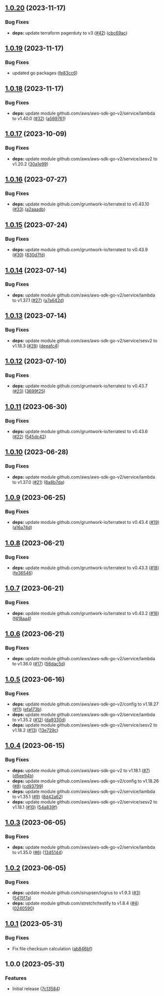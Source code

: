 ## [1.0.20](https://github.com/trustedshops-public/mail-blocklist-monitor/compare/1.0.19...1.0.20) (2023-11-17)


### Bug Fixes

* **deps:** update terraform pagerduty to v3 ([#42](https://github.com/trustedshops-public/mail-blocklist-monitor/issues/42)) ([cbc69ac](https://github.com/trustedshops-public/mail-blocklist-monitor/commit/cbc69ac5ffbfc460f4ba6d7592bdcc5e94080a36))

## [1.0.19](https://github.com/trustedshops-public/mail-blocklist-monitor/compare/1.0.18...1.0.19) (2023-11-17)


### Bug Fixes

* updated go packages ([fe83cc6](https://github.com/trustedshops-public/mail-blocklist-monitor/commit/fe83cc6aab4438cc7bb6e1e69e96a159c4381401))

## [1.0.18](https://github.com/trustedshops-public/mail-blocklist-monitor/compare/1.0.17...1.0.18) (2023-11-17)


### Bug Fixes

* **deps:** update module github.com/aws/aws-sdk-go-v2/service/lambda to v1.40.0 ([#32](https://github.com/trustedshops-public/mail-blocklist-monitor/issues/32)) ([a569761](https://github.com/trustedshops-public/mail-blocklist-monitor/commit/a56976172f684baab6f6359798a97f783fe24b6a))

## [1.0.17](https://github.com/trustedshops-public/mail-blocklist-monitor/compare/1.0.16...1.0.17) (2023-10-09)


### Bug Fixes

* **deps:** update module github.com/aws/aws-sdk-go-v2/service/sesv2 to v1.20.2 ([30a1e99](https://github.com/trustedshops-public/mail-blocklist-monitor/commit/30a1e99593ddcbfd3cd01a8e4948e10ab3029587))

## [1.0.16](https://github.com/trustedshops-public/mail-blocklist-monitor/compare/1.0.15...1.0.16) (2023-07-27)


### Bug Fixes

* **deps:** update module github.com/gruntwork-io/terratest to v0.43.10 ([#33](https://github.com/trustedshops-public/mail-blocklist-monitor/issues/33)) ([a2aaadb](https://github.com/trustedshops-public/mail-blocklist-monitor/commit/a2aaadbff7e385fecb7f070dabf3a114389a682c))

## [1.0.15](https://github.com/trustedshops-public/mail-blocklist-monitor/compare/1.0.14...1.0.15) (2023-07-24)


### Bug Fixes

* **deps:** update module github.com/gruntwork-io/terratest to v0.43.9 ([#30](https://github.com/trustedshops-public/mail-blocklist-monitor/issues/30)) ([830d7fd](https://github.com/trustedshops-public/mail-blocklist-monitor/commit/830d7fdf499f3cfce15c608da04c0d8b7281e001))

## [1.0.14](https://github.com/trustedshops-public/mail-blocklist-monitor/compare/1.0.13...1.0.14) (2023-07-14)


### Bug Fixes

* **deps:** update module github.com/aws/aws-sdk-go-v2/service/lambda to v1.37.1 ([#27](https://github.com/trustedshops-public/mail-blocklist-monitor/issues/27)) ([a7a642d](https://github.com/trustedshops-public/mail-blocklist-monitor/commit/a7a642d5292741a2b1285bae69c97fef0391892d))

## [1.0.13](https://github.com/trustedshops-public/mail-blocklist-monitor/compare/1.0.12...1.0.13) (2023-07-14)


### Bug Fixes

* **deps:** update module github.com/aws/aws-sdk-go-v2/service/sesv2 to v1.18.3 ([#28](https://github.com/trustedshops-public/mail-blocklist-monitor/issues/28)) ([deeafc4](https://github.com/trustedshops-public/mail-blocklist-monitor/commit/deeafc480425d1b2fafc967e480015b2059fa9c9))

## [1.0.12](https://github.com/trustedshops-public/mail-blocklist-monitor/compare/1.0.11...1.0.12) (2023-07-10)


### Bug Fixes

* **deps:** update module github.com/gruntwork-io/terratest to v0.43.7 ([#23](https://github.com/trustedshops-public/mail-blocklist-monitor/issues/23)) ([3699f25](https://github.com/trustedshops-public/mail-blocklist-monitor/commit/3699f25d7305db9add31c0f50568cf87b636f972))

## [1.0.11](https://github.com/trustedshops-public/mail-blocklist-monitor/compare/1.0.10...1.0.11) (2023-06-30)


### Bug Fixes

* **deps:** update module github.com/gruntwork-io/terratest to v0.43.6 ([#22](https://github.com/trustedshops-public/mail-blocklist-monitor/issues/22)) ([545dc42](https://github.com/trustedshops-public/mail-blocklist-monitor/commit/545dc428b256bd9046f9922f6cf703b7b66e62b3))

## [1.0.10](https://github.com/trustedshops-public/mail-blocklist-monitor/compare/1.0.9...1.0.10) (2023-06-28)


### Bug Fixes

* **deps:** update module github.com/aws/aws-sdk-go-v2/service/lambda to v1.37.0 ([#21](https://github.com/trustedshops-public/mail-blocklist-monitor/issues/21)) ([6a8b7da](https://github.com/trustedshops-public/mail-blocklist-monitor/commit/6a8b7dab47599c80da8b67c735691d1c94fbe335))

## [1.0.9](https://github.com/trustedshops-public/mail-blocklist-monitor/compare/1.0.8...1.0.9) (2023-06-25)


### Bug Fixes

* **deps:** update module github.com/gruntwork-io/terratest to v0.43.4 ([#19](https://github.com/trustedshops-public/mail-blocklist-monitor/issues/19)) ([a16a74d](https://github.com/trustedshops-public/mail-blocklist-monitor/commit/a16a74d15712f0908c95adf7fc5a413fe56cca20))

## [1.0.8](https://github.com/trustedshops-public/mail-blocklist-monitor/compare/1.0.7...1.0.8) (2023-06-21)


### Bug Fixes

* **deps:** update module github.com/gruntwork-io/terratest to v0.43.3 ([#18](https://github.com/trustedshops-public/mail-blocklist-monitor/issues/18)) ([fe36546](https://github.com/trustedshops-public/mail-blocklist-monitor/commit/fe3654646baf8351bcc0715f5fc631aed69cdd50))

## [1.0.7](https://github.com/trustedshops-public/mail-blocklist-monitor/compare/1.0.6...1.0.7) (2023-06-21)


### Bug Fixes

* **deps:** update module github.com/gruntwork-io/terratest to v0.43.2 ([#16](https://github.com/trustedshops-public/mail-blocklist-monitor/issues/16)) ([f418aa4](https://github.com/trustedshops-public/mail-blocklist-monitor/commit/f418aa4877b5a486a1fe3106b5acf63745df418e))

## [1.0.6](https://github.com/trustedshops-public/mail-blocklist-monitor/compare/1.0.5...1.0.6) (2023-06-21)


### Bug Fixes

* **deps:** update module github.com/aws/aws-sdk-go-v2/service/lambda to v1.36.0 ([#17](https://github.com/trustedshops-public/mail-blocklist-monitor/issues/17)) ([56dac5d](https://github.com/trustedshops-public/mail-blocklist-monitor/commit/56dac5d772071147bb23fca83e09ac4729277e77))

## [1.0.5](https://github.com/trustedshops-public/mail-blocklist-monitor/compare/1.0.4...1.0.5) (2023-06-16)


### Bug Fixes

* **deps:** update module github.com/aws/aws-sdk-go-v2/config to v1.18.27 ([#11](https://github.com/trustedshops-public/mail-blocklist-monitor/issues/11)) ([efa173b](https://github.com/trustedshops-public/mail-blocklist-monitor/commit/efa173bf18aeed8ee2856d81f4b7f58305a4ebdb))
* **deps:** update module github.com/aws/aws-sdk-go-v2/service/lambda to v1.35.2 ([#12](https://github.com/trustedshops-public/mail-blocklist-monitor/issues/12)) ([da9330d](https://github.com/trustedshops-public/mail-blocklist-monitor/commit/da9330d25af4cb9349e158bb13739c4f8f92c243))
* **deps:** update module github.com/aws/aws-sdk-go-v2/service/sesv2 to v1.18.2 ([#13](https://github.com/trustedshops-public/mail-blocklist-monitor/issues/13)) ([13e729c](https://github.com/trustedshops-public/mail-blocklist-monitor/commit/13e729cc81e4071333c4d29b5d553a97aee157e2))

## [1.0.4](https://github.com/trustedshops-public/mail-blocklist-monitor/compare/1.0.3...1.0.4) (2023-06-15)


### Bug Fixes

* **deps:** update module github.com/aws/aws-sdk-go-v2 to v1.18.1 ([#7](https://github.com/trustedshops-public/mail-blocklist-monitor/issues/7)) ([d5ee94b](https://github.com/trustedshops-public/mail-blocklist-monitor/commit/d5ee94b586f2ccfb2894fc5385f7b7ae7c3f2ea1))
* **deps:** update module github.com/aws/aws-sdk-go-v2/config to v1.18.26 ([#8](https://github.com/trustedshops-public/mail-blocklist-monitor/issues/8)) ([cd93799](https://github.com/trustedshops-public/mail-blocklist-monitor/commit/cd937990054f055ffca5df775953017297530d9e))
* **deps:** update module github.com/aws/aws-sdk-go-v2/service/lambda to v1.35.1 ([#9](https://github.com/trustedshops-public/mail-blocklist-monitor/issues/9)) ([8d42a62](https://github.com/trustedshops-public/mail-blocklist-monitor/commit/8d42a621297dfdffa732a96eaad711b156b40287))
* **deps:** update module github.com/aws/aws-sdk-go-v2/service/sesv2 to v1.18.1 ([#10](https://github.com/trustedshops-public/mail-blocklist-monitor/issues/10)) ([54a839f](https://github.com/trustedshops-public/mail-blocklist-monitor/commit/54a839f528a827d109fe26b6edd2ff52eaf26cb1))

## [1.0.3](https://github.com/trustedshops-public/mail-blocklist-monitor/compare/1.0.2...1.0.3) (2023-06-05)


### Bug Fixes

* **deps:** update module github.com/aws/aws-sdk-go-v2/service/lambda to v1.35.0 ([#6](https://github.com/trustedshops-public/mail-blocklist-monitor/issues/6)) ([1345144](https://github.com/trustedshops-public/mail-blocklist-monitor/commit/13451441d623e92ec7ad06fa3a5ede62e66cfec3))

## [1.0.2](https://github.com/trustedshops-public/mail-blocklist-monitor/compare/1.0.1...1.0.2) (2023-06-05)


### Bug Fixes

* **deps:** update module github.com/sirupsen/logrus to v1.9.3 ([#3](https://github.com/trustedshops-public/mail-blocklist-monitor/issues/3)) ([5415f7a](https://github.com/trustedshops-public/mail-blocklist-monitor/commit/5415f7aace7a20f4b2bbb1ef7bed2c94da46df49))
* **deps:** update module github.com/stretchr/testify to v1.8.4 ([#4](https://github.com/trustedshops-public/mail-blocklist-monitor/issues/4)) ([0240590](https://github.com/trustedshops-public/mail-blocklist-monitor/commit/024059014641aa2f697895f6f498868db14c96b4))

## [1.0.1](https://github.com/trustedshops-public/mail-blocklist-monitor/compare/1.0.0...1.0.1) (2023-05-31)


### Bug Fixes

* Fix file checksum calculation ([ab846bf](https://github.com/trustedshops-public/mail-blocklist-monitor/commit/ab846bfcbe04395af3fc401435b49c499c0c73a9))

## 1.0.0 (2023-05-31)


### Features

* Initial release ([7c13584](https://github.com/trustedshops-public/mail-blocklist-monitor/commit/7c13584f0bd55e01ed4d8d7541e123bfd673c811))
